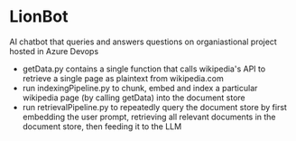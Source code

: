 # LionBot
AI chatbot that queries and answers questions on organiastional project hosted in Azure Devops

- getData.py contains a single function that calls wikipedia's API to retrieve a single page as plaintext from wikipedia.com
- run indexingPipeline.py to chunk, embed and index a particular wikipedia page (by calling getData) into the document store 
- run retrievalPipeline.py to repeatedly query the document store by first embedding the user prompt, retrieving all relevant documents in 
  the document store, then feeding it to the LLM